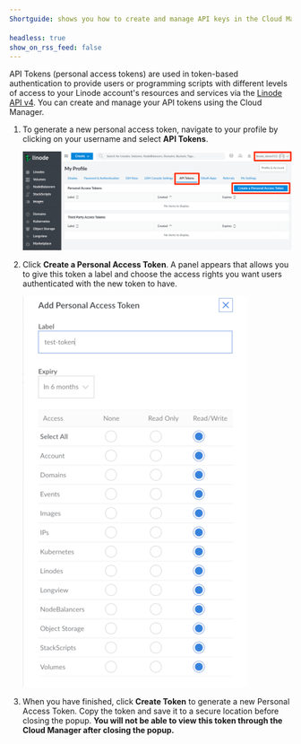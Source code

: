 ```yaml
---
Shortguide: shows you how to create and manage API keys in the Cloud Manager.

headless: true
show_on_rss_feed: false
---
```


API Tokens (personal access tokens) are used in token-based authentication to provide users or programming scripts with different levels of access to your Linode account's resources and services via the [Linode API v4](/docs/api). You can create and manage your API tokens using the Cloud Manager.

1.  To generate a new personal access token, navigate to your profile by clicking on your username and select **API Tokens**.

    ![Cloud Manager Add a Personal Access Token](classic-to-cloud-add-a-personal-access-token.png "Cloud Manager Add a Personal Access Token")

1.  Click **Create a Personal Access Token**. A panel appears that allows you to give this token a label and choose the access rights you want users authenticated with the new token to have.

    ![Cloud Manager Add a Personal Access Token Panel](classic-to-cloud-add-a-personal-access-token-panel.png "Cloud Manager Add a Personal Access Token Panel")

1.  When you have finished, click **Create Token** to generate a new Personal Access Token. Copy the token and save it to a secure location before closing the popup. **You will not be able to view this token through the Cloud Manager after closing the popup.**
